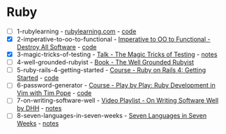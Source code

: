 # Ruby

- [ ] 1-rubylearning - [rubylearning.com](http://rubylearning.com/satishtalim/tutorial.html) - [code](/ruby/1-rubylearning)
- [x] 2-imperative-to-oo-to-functional - [Imperative to OO to Functional - Destroy All Software](https://www.destroyallsoftware.com/screencasts/catalog/imperative-to-oo-to-functional) - [code](/ruby/2-imperative-to-oo-to-functional)
- [x] 3-magic-tricks-of-testing - [Talk - The Magic Tricks of Testing](https://www.youtube.com/watch?v=URSWYvyc42M) - [notes](/ruby/3-magic-tricks-of-testing)
- [ ] 4-well-grounded-rubyist - [Book - The Well Grounded Rubyist](/ruby/4-well-grounded-rubyist)
- [ ] 5-ruby-rails-4-getting-started - [Course - Ruby on Rails 4: Getting Started](https://app.pluralsight.com/library/courses/ruby-rails-4-getting-started) - [code](/ruby/4-well-grounded-rubyist)
- [ ] 6-password-generator - [Course - Play by Play: Ruby Development in Vim with Tim Pope](https://app.pluralsight.com/library/courses/play-by-play-tim-pope) - [code](/ruby/6-password-generator)
- [ ] 7-on-writing-software-well - [Video Playlist - On Writing Software Well by DHH](https://www.youtube.com/playlist?list=PL9wALaIpe0Py6E_oHCgTrD6FvFETwJLlx) - [notes](/ruby/7-on-writing-software-well)
- [ ] 8-seven-languages-in-seven-weeks - [Seven Languages in Seven Weeks](https://www.goodreads.com/book/show/7912517-seven-languages-in-seven-weeks) - [notes](/ruby/8-seven-languages-in-seven-weeks)
